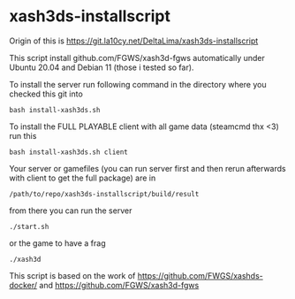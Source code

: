 # xash3ds-installscript

Origin of this is https://git.la10cy.net/DeltaLima/xash3ds-installscript

This script install github.com/FGWS/xash3d-fgws automatically under Ubuntu 20.04 and Debian 11 (those i tested so far).

To install the server run following command in the directory where you checked this git into
```
bash install-xash3ds.sh
```

To install the FULL PLAYABLE client with all game data (steamcmd thx <3) run this
```
bash install-xash3ds.sh client
```

Your server or gamefiles (you can run server first and then rerun afterwards with client to get the full package) are in
```
/path/to/repo/xash3ds-installscript/build/result
```

from there you can run the server 
```
./start.sh
```

or the game to have a frag
```
./xash3d
```

This script is based on the work of https://github.com/FWGS/xashds-docker/ and https://github.com/FGWS/xash3d-fgws
